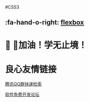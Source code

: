#CSS3

## :fa-hand-o-right: [flexbox](http://u.720life.cn/g/5c954f4cd4204fb6c09a7e58aa70844dd3efd297f6c02b5276350bbe61ce7f9c586560ba43a614c9c7055479c933987011c6354665623e99a6e9b34db4222223)  



# :muscle:  加油！学无止境！ 



 # 良心友情链接

[腾讯QQ群快速检索](http://u.720life.cn/s/8cf73f7c)

[软件免费开发论坛](http://u.720life.cn/s/bbb01dc0)